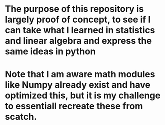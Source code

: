 # The purpose of this repository is largely proof of concept, to see if I can take what I learned in statistics and linear algebra and express the same ideas in python
# Note that I am aware math modules like Numpy already exist and have optimized this, but it is my challenge to essentiall recreate these from scatch.
